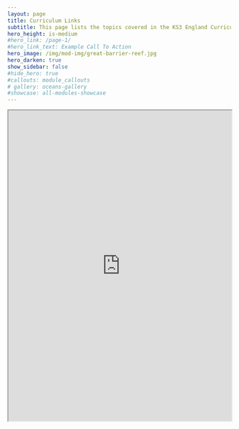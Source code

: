 ```yaml
---
layout: page
title: Curriculum Links
subtitle: This page lists the topics covered in the KS3 England Curriculum.  For each topic, you'll find a learning link of how it connects to the relevant materials within the SatSchool Modules.
hero_height: is-medium
#hero_link: /page-1/
#hero_link_text: Example Call To Action
hero_image: /img/mod-img/great-barrier-reef.jpg
hero_darken: true
show_sidebar: false
#hide_hero: true
#callouts: module_callouts
# gallery: oceans-gallery
#showcase: all-modules-showcase
---
```


<head>
  <style>
    iframe {
      width: 100%; /* adjust to your needs */
      height: 700px;
      /* max-width: 100%; to make it responsive */
      margin: auto
    }
  </style>
</head>

<center>
<iframe src="https://drive.google.com/file/d/1c_KIoFWSipc-QMM6_qLVjVEmwvyvF1Fm/preview">width="100%" height="100%" frameborder="0"</iframe>
</center>